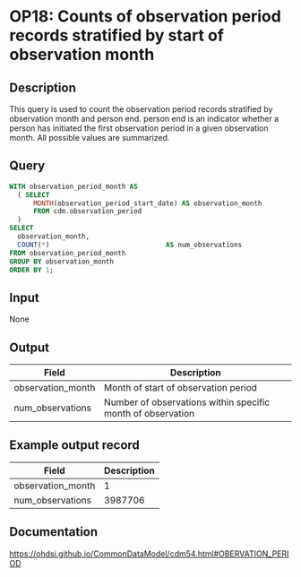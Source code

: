 <!---
Group:observation period
Name:OP18 Counts of observation period records stratified by start of observation month
Author: Alberto Labarga
CDM Version: 5.4
-->

# OP18: Counts of observation period records stratified by start of observation month

## Description
This query is used to count the observation period records stratified by observation month and person end. person end is an indicator whether a person has initiated the first observation period in a given observation month. All possible values are summarized.

## Query
```sql
WITH observation_period_month AS
  ( SELECT
      MONTH(observation_period_start_date) AS observation_month
      FROM cdm.observation_period
  )
SELECT
  observation_month,
  COUNT(*)                             AS num_observations
FROM observation_period_month
GROUP BY observation_month
ORDER BY 1;
```

## Input

None

## Output

| Field |  Description |
| --- | --- |
| observation_month | Month of start of observation period |
| num_observations | Number of observations within specific month of observation |

## Example output record

|  Field |  Description |
| --- | --- |
| observation_month |  1 |
| num_observations |  3987706 |

## Documentation
https://ohdsi.github.io/CommonDataModel/cdm54.html#OBERVATION_PERIOD
